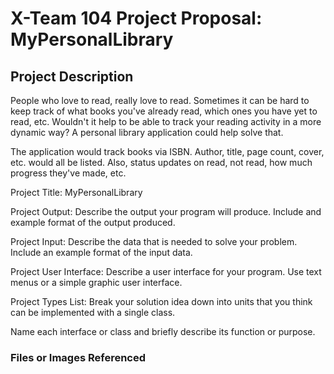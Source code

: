 # X-Team 104 Project Proposal: MyPersonalLibrary
  
## Project Description

People who love to read, really love to read. Sometimes it can be hard to keep track of what books you've already read, which ones you have yet to read, etc. Wouldn't it help to be able to track your reading activity in a more dynamic way? A personal library application could help solve that.

The application would track books via ISBN. Author, title, page count, cover, etc. would all be listed. Also, status updates on read, not read, how much progress they've made, etc.

Project Title: MyPersonalLibrary

Project Output: Describe the output your program will produce.  Include and example format of the output produced.

Project Input: Describe the data that is needed to solve your problem. Include an example format of the input data.

Project User Interface: Describe a user interface for your program.  Use text menus or a simple graphic user interface.

Project Types List: Break your solution idea down into units that you think can be implemented with a single class.

Name each interface or class and briefly describe its function or purpose.

### Files or Images Referenced

